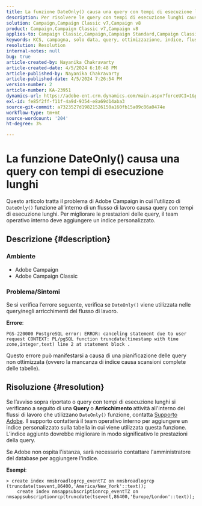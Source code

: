 ```yaml
---
title: La funzione DateOnly() causa una query con tempi di esecuzione lunghi
description: Per risolvere le query con tempi di esecuzione lunghi causate dalla funzione DateOnly(), contattare il supporto tecnico. Il team operativo interno deve aggiungere un indice personalizzato.
solution: Campaign,Campaign Classic v7,Campaign v8
product: Campaign,Campaign Classic v7,Campaign v8
applies-to: Campaign Classic,Campaign,Campaign Standard,Campaign Classic v7,Campaign v8
keywords: KCS, campagna, solo data, query, ottimizzazione, indice, flusso di lavoro
resolution: Resolution
internal-notes: null
bug: true
article-created-by: Nayanika Chakravarty
article-created-date: 4/5/2024 6:10:48 PM
article-published-by: Nayanika Chakravarty
article-published-date: 4/5/2024 7:26:54 PM
version-number: 2
article-number: KA-23951
dynamics-url: https://adobe-ent.crm.dynamics.com/main.aspx?forceUCI=1&pagetype=entityrecord&etn=knowledgearticle&id=cd1ce2ce-77f3-ee11-904c-6045bd006704
exl-id: fe85f2ff-f11f-4a9d-9354-e8a69d14aba3
source-git-commit: a7323527d19821526150a160fb15a09c86a0474e
workflow-type: tm+mt
source-wordcount: '204'
ht-degree: 3%

---
```


# La funzione DateOnly() causa una query con tempi di esecuzione lunghi


Questo articolo tratta il problema di Adobe Campaign in cui l’utilizzo di `DateOnly()` funzione all’interno di un flusso di lavoro causa query con tempi di esecuzione lunghi. Per migliorare le prestazioni delle query, il team operativo interno deve aggiungere un indice personalizzato.

## Descrizione {#description}


### Ambiente

- Adobe Campaign
- Adobe Campaign Classic


### Problema/Sintomi

Se si verifica l’errore seguente, verifica se `DateOnly()` viene utilizzata nelle query/negli arricchimenti del flusso di lavoro.

<b>Errore</b>:


```
PGS-220000 PostgreSQL error: ERROR: canceling statement due to user request CONTEXT: PL/pgSQL function truncdate(timestamp with time zone,integer,text) line 2 at statement block .
```


Questo errore può manifestarsi a causa di una pianificazione delle query non ottimizzata (ovvero la mancanza di indice causa scansioni complete delle tabelle).


## Risoluzione {#resolution}


Se l’avviso sopra riportato o query con tempi di esecuzione lunghi si verificano a seguito di una <b>Query </b>o <b>Arricchimento </b>attività all&#39;interno dei flussi di lavoro che utilizzano `DateOnly()` funzione, contatta [Supporto Adobe](https://experienceleague.adobe.com/en/docs/campaign-classic/using/getting-started/support#support). Il supporto contatterà il team operativo interno per aggiungere un indice personalizzato sulla tabella in cui viene utilizzata questa funzione. L’indice aggiunto dovrebbe migliorare in modo significativo le prestazioni della query.

Se Adobe non ospita l&#39;istanza, sarà necessario contattare l&#39;amministratore del database per aggiungere l&#39;indice.

<b>Esempi</b>:


```
> create index nmsbroadlogrcp_eventTZ on nmsbroadlogrcp (truncdate(tsevent,86400,'America/New_York'::text));
    create index nmsappsubscriptionrcp_eventTZ on nmsappsubscriptionrcp(truncdate(tsevent,86400,'Europe/London'::text));
```
